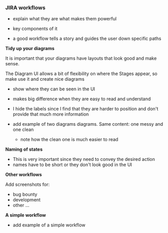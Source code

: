 ### JIRA workflows

- explain what they are what makes them powerful
- key components of it

- a good workflow tells a story and guides the user down specific paths

**Tidy up your diagrams**

It is important that your diagrams have layouts that look good and make sense.

The Diagram UI allows a bit of flexibility on where the Stages appear, so make use it and create nice diagrams

- show where they can be seen in the UI
- makes big difference when they are easy to read and understand
- I hide the labels since I find that they are harder to position and don't provide that much more information

- add example of two diagrams diagrams. Same content: one messy and one clean
  * note how the clean one is much easier to read

**Naming of states**

- This is very important since they need to convey the desired action
- names have to be short or they don't look good in the UI

**Other workflows**

Add screenshots for:
- bug bounty
- development
- other ...

**A simple workflow**

- add example of a simple workflow
